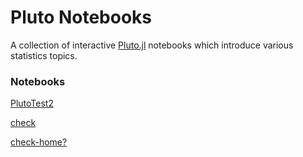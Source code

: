 # Pluto Notebooks

A collection of interactive [Pluto.jl](https://github.com/fonsp/Pluto.jl) notebooks which introduce various statistics topics.

### Notebooks

[PlutoTest2](https://mybinder.org/v2/gh/tim-au/pluto_test1/main?urlpath=pluto/open?path=/home/jovyan/notebooks/pluto_test2.jl)

[check](https://mybinder.org/v2/gh/tim-au/pluto_test1/main?urlpath=pluto/open?path=/home/jovyan/notebooks/beta.jl)

[check-home?](https://mybinder.org/v2/gh/tim-au/pluto_test1/main?urlpath=pluto/open?path=/home)
